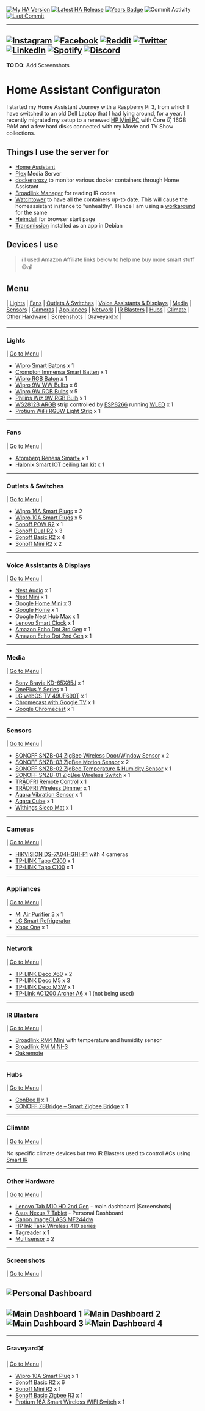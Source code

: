 [![My HA Version](https://img.shields.io/github/v/tag/n00bcodr/homeassistant?color=d42a1e&label=My%20HA%20Version&logo=homeassistant&logoColor=white)](https://github.com/n00bcodr/homeassistant/blob/master/.HA_VERSION)
[![Latest HA Release](https://img.shields.io/github/v/release/home-assistant/home-assistant?include_prereleases&label=Latest%20HA%20Release&logo=home-assistant)](https://github.com/home-assistant/home-assistant/releases/latest)
[![Years Badge](https://badges.pufler.dev/years/n00bcodr?color=darkgreen)](https://github.com/n00bcodr)
![Commit Activity](https://img.shields.io/github/commit-activity/w/n00bcodr/homeassistant?color=f58153)
[![Last Commit](https://img.shields.io/github/last-commit/n00bcodr/homeassistant?color=purple)](https://github.com/n00bcodr/homeassistant/commits/master)

---

[![Instagram](https://img.shields.io/badge/Instagram-%23E4405F.svg?style=for-the-badge&logo=Instagram&logoColor=white)](https://www.instagram.com/pavanthanuj/)
[![Facebook](https://img.shields.io/badge/Facebook-%231877F2.svg?style=for-the-badge&logo=Facebook&logoColor=white)](https://www.facebook.com/thanuj.upadrasta)
[![Reddit](https://img.shields.io/badge/Reddit-FF4500?style=for-the-badge&logo=reddit&logoColor=white)](https://www.reddit.com/user/pavanthanuj/)
[![Twitter](https://img.shields.io/badge/Twitter-%231DA1F2.svg?style=for-the-badge&logo=Twitter&logoColor=white)](https://www.twitter.com/pavanthanuj_u)
[![LinkedIn](https://img.shields.io/badge/linkedin-%230077B5.svg?style=for-the-badge&logo=linkedin&logoColor=white)](https://www.linkedin.com/in/pavanthanuju)
[![Spotify](https://img.shields.io/badge/Spotify-1ED760?style=for-the-badge&logo=spotify&logoColor=white)](https://open.spotify.com/user/21eb7srfkhj4oefepym2q5cpq)
[![Discord](https://img.shields.io/badge/Discord-5865F2?style=for-the-badge&logo=discord&logoColor=white)](https://discord.com/users/beardbaba#3387)
---

**TO DO**: Add Screenshots

# Home Assistant Configuraton

I started my Home Assistant Journey with a Raspberry Pi 3, from which I have switched to an old Dell Laptop that I had lying around, for a year. I recently migrated my setup to a renewed [HP Mini PC](https://www.amazon.in/gp/product/B09RTMLB15) with Core i7, 16GB RAM and a few hard disks connected with my Movie and TV Show collections.


## Things I use the server for

* [Home Assistant](https://home-assistant.io/)
* [Plex](https://www.plex.tv/) Media Server
* [dockerproxy](https://github.com/Tecnativa/docker-socket-proxy) to monitor various docker containers through Home Assistant
* [Broadlink Manager](https://hub.docker.com/r/techblog/broadlinkmanager) for reading IR codes
* [Watchtower](https://github.com/containrrr/watchtower) to have all the containers up-to date. This will cause the homeassistant instance to "unhealthy". Hence I am using a [workaround](https://gist.github.com/HCanber/700b4a5c685b9b97fb4865de6eaff0f3) for the same
* [Heimdall](https://hub.docker.com/r/linuxserver/heimdall) for browser start page
* [Transmission](https://transmissionbt.com/) installed as an app in Debian




## Devices I use
> ℹ️ I used Amazon Affiliate links below to help me buy more smart stuff 😄💰

## <a name="menu">Menu</a>
 | [Lights](#lights) | [Fans](#fans) | [Outlets & Switches](#outlets) | [Voice Assistants & Displays](#smartspeakers) | [Media](#media) | [Sensors](#sensors) | [Cameras](#cameras) | [Appliances](#appliances) | [Network](#network) | [IR Blasters](#ir) | [Hubs](#hubs) | [Climate](#climate) | [Other Hardware](#other) | [Screenshots](#screenshots) | [Graveyard☠️](#graveyard) |

---

### <a name="lights">Lights</a> 
| [Go to Menu](#menu) |
- [Wipro Smart Batons](https://amzn.to/3QuzgpS) x 1
- [Crompton Immensa Smart Batten](https://amzn.to/3HAG7dl) x 1
- [Wipro RGB Baton](https://amzn.to/3MZ1zcZ) x 1
- [Wipro 9W WW Bulbs](https://amzn.to/3xyKFMJ) x 6
- [Wipro 9W RGB Bulbs](https://amzn.to/3N3Es19) x 5
- [Philips Wiz 9W RGB Bulb](https://amzn.to/3O5V1KZ) x 1
- [WS2812B ARGB](https://cdn-shop.adafruit.com/datasheets/WS2812B.pdf) strip controlled by [ESP8266](https://www.espressif.com/en/products/socs/esp8266) running [WLED](https://github.com/Aircoookie/WLED) x 1
- [Protium WiFi RGBW Light Strip](https://amzn.to/3bbb1Ni) x 1
---

### <a name="fans">Fans</a> 
| [Go to Menu](#menu) |
- [Atomberg Renesa Smart+](https://amzn.to/3N4rPCG) x 1
- [Halonix Smart IOT ceiling fan kit](https://amzn.to/3tIxjMC) x 1
---

### <a name="outlets">Outlets & Switches</a> 
| [Go to Menu](#menu) |
- [Wipro 16A Smart Plugs](https://amzn.to/39uMfY7) x 2
- [Wipro 10A Smart Plugs](https://amzn.to/3xTLrnR) x 5
- [Sonoff POW R2](https://amzn.to/3xCmD3d) x 1
- [Sonoff Dual R2](https://amzn.to/3OmUK62) x 3
- [Sonoff Basic R2](https://amzn.to/3tGrDTo) x 4
- [Sonoff Mini R2](https://amzn.to/3aVsvwT) x 2


---
### <a name="smartspeakers">Voice Assistants & Displays</a> 
| [Go to Menu](#menu) |
- [Nest Audio](https://store.google.com/us/product/nest_audio) x 1
- [Nest Mini](https://store.google.com/us/product/google_nest_mini) x 1
- [Google Home Mini](https://www.flipkart.com/google-home-mini-assistant-smart-speaker/p/itm960a3af84a20b) x 3
- [Google Home](https://www.flipkart.com/google-home-assistant-smart-speaker/p/itm003b8619d4670) x 1
- [Google Nest Hub Max](https://store.google.com/us/product/google_nest_hub_max?hl=en-US) x 1
- [Lenovo Smart Clock](https://www.flipkart.com/lenovo-smart-clock-google-assistant-speaker/p/itm39f6a1348e45e) x 1
- [Amazon Echo Dot 3rd Gen](https://amzn.to/3QtkPCf) x 1
- [Amazon Echo Dot 2nd Gen](https://www.amazon.in/Amazon-RS03QR-Echo-Dot-Black/dp/B072DR5HYL) x 1
---
### <a name="media">Media</a> 
| [Go to Menu](#menu) |
- [Sony Bravia KD-65X85J](https://www.sony.co.in/electronics/televisions/x85j-series) x 1
- [OnePlus Y Series](https://amzn.to/3Hzm7aN) x 1
- [LG webOS TV 49UF690T](https://www.lg.com/in/support/product/lg-49UF690T.ATR) x 1
- [Chromecast with Google TV](https://store.google.com/us/product/chromecast_google_tv?hl=en-US) x 1
- [Google Chromecast](https://store.google.com/us/product/chromecast?hl=en-GB) x 1

---
### <a name="sensors">Sensors</a> 
| [Go to Menu](#menu) |
- [SONOFF SNZB-04 ZigBee Wireless Door/Window Sensor](https://sonoff.tech/product/smart-home-security/snzb-04/) x 2
- [SONOFF SNZB-03 ZigBee Motion Sensor](https://amzn.to/3xysUgE) x 2
- [SONOFF SNZB-02 ZigBee Temperature & Humidity Sensor](https://amzn.to/3b31V4Z) x 1
- [SONOFF SNZB-01 ZigBee Wireless Switch](https://amzn.to/3O5BYQW) x 1
- [TRÅDFRI Remote Control](https://www.ikea.com/in/en/p/tradfri-remote-control-60443127) x 1
- [TRÅDFRI Wireless Dimmer](https://www.ikea.com/in/en/p/tradfri-wireless-dimmer-white-90408599) x 1
- [Aqara Vibration Sensor](https://www.aqara.com/en/vibration_sensor.html) x 1
- [Aqara Cube](https://www.aqara.com/en/cube.html) x 1
- [Withings Sleep Mat](https://www.withings.com/us/en/sleep) x 1


---
### <a name="cameras">Cameras</a> 
| [Go to Menu](#menu) |
- [HIKVISION DS-7A04HGHI-F1](https://amzn.to/3b7ZHRP) with 4 cameras
- [TP-LINK Tapo C200](https://amzn.to/39Ac0WS) x 1
- [TP-LINK Tapo C100](https://amzn.to/3N0Qecn) x 1

---
### <a name="appliances">Appliances</a> 
| [Go to Menu](#menu) |
- [Mi Air Purifier 3](https://amzn.to/3QnPfGl) x 1
- [LG Smart Refrigerator](https://www.lg.com/in/refrigerators/lg-GL-T432FPZ3)
- [Xbox One](https://en.wikipedia.org/wiki/Xbox_One) x 1
---
### <a name="network">Network</a> 
| [Go to Menu](#menu) |
- [TP-LINK Deco X60](https://amzn.to/3xZRA2V) x 2
- [TP-LINK Deco M5](https://amzn.to/3b4ETLa) x 3
- [TP-LINK Deco M3W](https://amzn.to/3xY0Iox) x 1
- [TP-Link AC1200 Archer A6](https://amzn.to/3Hwrs2F) x 1 (not being used)
---

### <a name="ir">IR Blasters</a> 
| [Go to Menu](#menu) |
- [Broadlink RM4 Mini](https://amzn.to/3N2an1P) with temperature and humidity sensor
- [Broadlink RM MINI-3](https://www.amazon.in/gp/product/B076NRKR4B)
- [Oakremote](https://amzn.to/3HwrKqh)
---

### <a name="hubs">Hubs</a> 
| [Go to Menu](#menu) |

- [ConBee II](https://www.phoscon.de/en/conbee2) x 1
- [SONOFF ZBBridge – Smart Zigbee Bridge](https://amzn.to/39GRunk) x 1

---
### <a name="climate">Climate</a> 
| [Go to Menu](#menu) |

No specific climate devices but two IR Blasters used to control ACs  using [Smart IR](https://github.com/smartHomeHub/SmartIR)

---
### <a name="other">Other Hardware</a> 
| [Go to Menu](#menu) |
- [Lenovo Tab M10 HD 2nd Gen](https://amzn.to/3QrldBm) - main dashboard |Screenshots|
- [Asus Nexus 7 Tablet](https://www.gsmarena.com/asus_google_nexus_7-4850.php) - Personal Dashboard
- [Canon imageCLASS MF244dw](https://in.canon/en/support/imageCLASS%20MF244dw/model)
- [HP Ink Tank Wireless 410 series](https://amzn.to/3mYtYFv)
- [Tagreader](https://github.com/adonno/tagreader) x 1
- [Multisensor](https://esphome.io/cookbook/bruh.html) x 2
---
### <a name="screenshots">Screenshots</a> 
| [Go to Menu](#menu) |

![Personal Dashboard](https://github.com/n00bcodr/homeassistant/blob/b19ff9467a0606576e75de2724cdbb6db5dd7282/Screenshots/PersonalDashboard.jpg?raw=true "Personal Dashboard")
---
![Main Dashboard 1](https://github.com/n00bcodr/homeassistant/blob/master/Screenshots/MainDashboard_1.jpeg?aw=true "Main Dashboard 1")
![Main Dashboard 2](https://github.com/n00bcodr/homeassistant/blob/master/Screenshots/MainDashboard_2.jpeg?aw=true "Main Dashboard 2")
![Main Dashboard 3](https://github.com/n00bcodr/homeassistant/blob/master/Screenshots/MainDashboard_3.jpeg?aw=true "Main Dashboard 3")
![Main Dashboard 4](https://github.com/n00bcodr/homeassistant/blob/master/Screenshots/MainDashboard_4.jpeg?aw=true "Main Dashboard 4")
---


---
### <a name="graveyard">Graveyard☠️</a> 
| [Go to Menu](#menu) |

- [Wipro 10A Smart Plug](https://amzn.to/3xTLrnR) x 1
- [Sonoff Basic R2](https://amzn.to/3tGrDTo) x 6
- [Sonoff Mini R2](https://amzn.to/3aVsvwT) x 1
- [Sonoff Basic Zigbee R3](https://amzn.to/39BI9NO) x 1
- [Protium 16A Smart Wireless WIFI Switch](https://amzn.to/3tKHWP0) x 1
